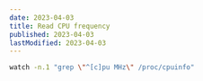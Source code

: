 ```yaml
---
date: 2023-04-03
title: Read CPU frequency
published: 2023-04-03
lastModified: 2023-04-03
---
```



```bash
watch -n.1 "grep \"^[c]pu MHz\" /proc/cpuinfo"
```